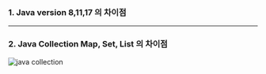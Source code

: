 ### 1. Java version 8,11,17 의 차이점

<hr>


### 2. Java Collection Map, Set, List 의 차이점

![java collection](https://user-images.githubusercontent.com/81270199/231136472-980ff238-6e14-415d-8651-cf53bd5b434c.png)
